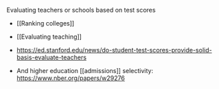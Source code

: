 Evaluating teachers or schools based on test scores

- [[Ranking colleges]]
- [[Evaluating teaching]]

- https://ed.stanford.edu/news/do-student-test-scores-provide-solid-basis-evaluate-teachers

- And higher education [[admissions]] selectivity: https://www.nber.org/papers/w29276
